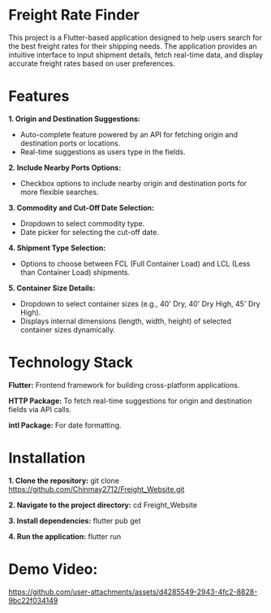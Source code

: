 
# Freight Rate Finder

This project is a Flutter-based application designed to help users search for the best freight rates for their shipping needs. The application provides an intuitive interface to input shipment details, fetch real-time data, and display accurate freight rates based on user preferences.

# Features

**1. Origin and Destination Suggestions:**
- Auto-complete feature powered by an API for fetching origin and destination ports or locations.
- Real-time suggestions as users type in the fields.

**2. Include Nearby Ports Options:**
- Checkbox options to include nearby origin and destination ports for more flexible searches.

**3. Commodity and Cut-Off Date Selection:**
- Dropdown to select commodity type.
- Date picker for selecting the cut-off date.
  
**4. Shipment Type Selection:**
- Options to choose between FCL (Full Container Load) and LCL (Less than Container Load) shipments.

**5. Container Size Details:**
- Dropdown to select container sizes (e.g., 40' Dry, 40' Dry High, 45' Dry High).
- Displays internal dimensions (length, width, height) of selected container sizes dynamically.

# Technology Stack

**Flutter:** Frontend framework for building cross-platform applications.

**HTTP Package:** To fetch real-time suggestions for origin and destination fields via API calls.

**intl Package:** For date formatting.

# Installation

**1. Clone the repository:**
git clone https://github.com/Chinmay2712/Freight_Website.git

**2. Navigate to the project directory:**
cd Freight_Website

**3. Install dependencies:**
flutter pub get

**4. Run the application:**
flutter run  

# Demo Video:



https://github.com/user-attachments/assets/d4285549-2943-4fc2-8828-9bc22f034149



